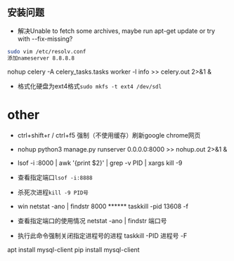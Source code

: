 
## 安装问题
-   解决Unable to fetch some archives, maybe run apt-get update or try with --fix-missing?
```bash
sudo vim /etc/resolv.conf 
添加nameserver 8.8.8.8
```



nohup celery -A celery_tasks.tasks worker -l info  >> celery.out 2>&1 & 

- 格式化硬盘为ext4格式`sudo mkfs -t ext4 /dev/sdl`

# other

- ctrl+shift+r / ctrl+f5 强制（不使用缓存）刷新google chrome网页

- nohup python3 manage.py runserver 0.0.0.0:8000  >> nohup.out 2>&1 & 

- lsof -i :8000 | awk '{print $2}' | grep -v PID | xargs kill -9


- 查看指定端口`lsof -i:8888`
- 杀死次进程`kill -9 PID号`


- win    netstat -ano | findstr 8000     ******  taskkill -pid 13608 -f


- 查看指定端口的使用情况   netstat -ano | findstr 端口号
- 执行此命令强制关闭指定进程号的进程		taskkill -PID 进程号 -F 


 apt install mysql-client
 pip install mysql-client








